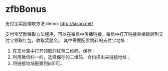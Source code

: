 # zfbBonus
支付宝奖励赚取方法
demo:
http://sisoo.net/

支付宝奖励赚取方法程序，可以在微信中传播链接，微信中打开链接直接跳转到支付宝领取红包，收取奖励金。
其中需要配置跳转的支付宝地址：
1. 在支付宝中打开领取的红包二维码，保存；
2. 利用微信扫一扫，选择保存的二维码，会扫描出来链接地址；
3. 将链接地址配置到js即可。
